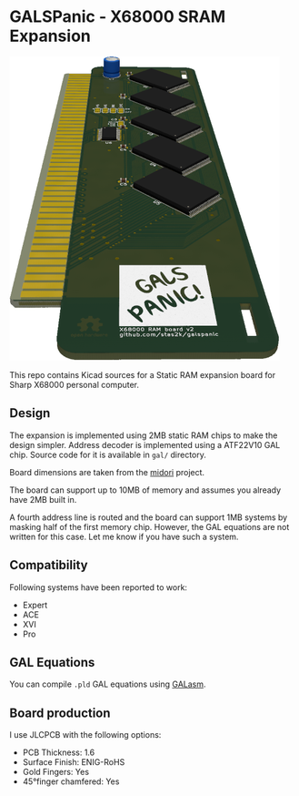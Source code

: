 # GALSPanic - X68000 SRAM Expansion

![Board design](img/board_design.png)

This repo contains Kicad sources for a Static RAM expansion board for Sharp X68000 personal computer.

## Design
The expansion is implemented using 2MB static RAM chips to make the design simpler.
Address decoder is implemented using a ATF22V10 GAL chip. Source code for it is available in `gal/` directory.

Board dimensions are taken from the [midori](https://github.com/tdaede/midiori) project.

The board can support up to 10MB of memory and assumes you already have 2MB built in.

A fourth address line is routed and the board can support 1MB systems by masking half of the first memory chip. However, the GAL equations are not written for this case. Let me know if you have such a system.

## Compatibility
Following systems have been reported to work:
- Expert
- ACE
- XVI
- Pro

## GAL Equations

You can compile `.pld` GAL equations using [GALasm](https://github.com/daveho/GALasm).

## Board production

I use JLCPCB with the following options:
* PCB Thickness: 1.6
* Surface Finish: ENIG-RoHS
* Gold Fingers: Yes
* 45°finger chamfered: Yes
